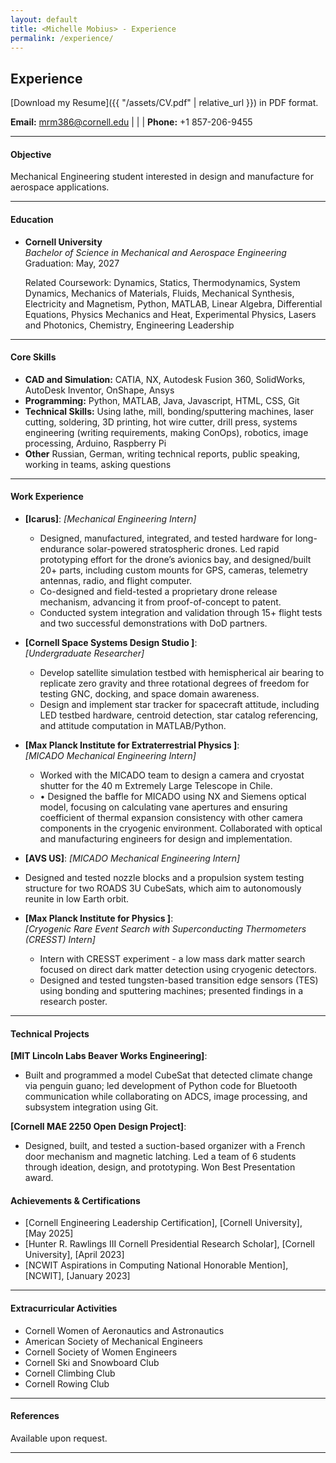 ```yaml
---
layout: default
title: <Michelle Mobius> - Experience
permalink: /experience/
---
```

## Experience

[Download my Resume]({{ "/assets/CV.pdf" | relative_url }}) in PDF format.


**Email:** [mrm386@cornell.edu](mailto:mrm386@cornell.edu) | | | **Phone:** +1 857-206-9455

---

#### Objective
Mechanical Engineering student interested in design and manufacture for aerospace applications.

---

#### Education
- **Cornell University**  
  *Bachelor of Science in Mechanical and Aerospace Engineering*  
  Graduation: May, 2027

  Related Coursework: Dynamics, Statics, Thermodynamics, System Dynamics, Mechanics of Materials, Fluids, Mechanical Synthesis, Electricity and Magnetism, Python, MATLAB, Linear Algebra, Differential Equations, Physics Mechanics and Heat, Experimental Physics, Lasers and Photonics, Chemistry, Engineering Leadership

---

#### Core Skills
- **CAD and Simulation:** CATIA, NX, Autodesk Fusion 360, SolidWorks, AutoDesk Inventor, OnShape, Ansys 
- **Programming:** Python, MATLAB, Java, Javascript, HTML, CSS, Git
- **Technical Skills:** Using lathe, mill, bonding/sputtering machines, laser cutting, soldering, 3D printing, hot wire cutter, drill press, systems engineering (writing requirements, making ConOps), robotics, image processing, Arduino, Raspberry Pi
- **Other** Russian, German, writing technical reports, public speaking, working in teams, asking questions

---

#### Work Experience 
- **[Icarus]**: 
*[Mechanical Engineering Intern]*  
  - Designed, manufactured, integrated, and tested hardware for long-endurance solar-powered stratospheric drones. Led rapid prototyping effort for the drone’s avionics bay, and designed/built 20+ parts, including custom mounts for GPS, cameras, telemetry antennas, radio, and flight computer.
  - Co-designed and field-tested a proprietary drone release mechanism, advancing it from proof-of-concept to patent.
  - Conducted system integration and validation through 15+ flight tests and two successful demonstrations with DoD partners.

- **[Cornell Space Systems Design Studio ]**:  
  *[Undergraduate Researcher]*  
  - Develop satellite simulation testbed with hemispherical air bearing to replicate zero gravity and three rotational degrees of freedom for testing GNC, docking, and space domain awareness.
  - Design and implement star tracker for spacecraft attitude, including LED testbed hardware, centroid detection, star catalog referencing, and attitude computation in MATLAB/Python.

- **[Max Planck Institute for Extraterrestrial Physics ]**:  
  *[MICADO Mechanical Engineering Intern]*  
  - Worked with the MICADO team to design a camera and cryostat shutter for the 40 m Extremely Large Telescope in Chile.
  - • Designed the baffle for MICADO using NX and Siemens optical model, focusing on calculating vane apertures and ensuring coefficient of thermal expansion consistency with other camera components in the cryogenic environment. Collaborated with optical and manufacturing engineers for design and implementation.

- **[AVS US]**: 
*[MICADO Mechanical Engineering Intern]* 
- Designed and tested nozzle blocks and a propulsion system testing structure for two ROADS 3U CubeSats, which aim to autonomously reunite in low Earth orbit.

- **[Max Planck Institute for Physics ]**:  
  *[Cryogenic Rare Event Search with Superconducting Thermometers (CRESST) Intern]*  
  - Intern with CRESST experiment - a low mass dark matter search focused on direct dark matter detection using cryogenic detectors.
  - Designed and tested tungsten-based transition edge sensors (TES) using bonding and sputtering machines; presented findings in a research poster.

---

#### Technical Projects
**[MIT Lincoln Labs Beaver Works Engineering]**:
 - Built and programmed a model CubeSat that detected climate change via penguin guano; led development of Python code for Bluetooth communication while collaborating on ADCS, image processing, and subsystem integration using Git.

**[Cornell MAE 2250 Open Design Project]**:
  - Designed, built, and tested a suction-based organizer with a French door mechanism and magnetic latching. Led a team of 6 students through ideation, design, and prototyping. Won Best Presentation award.

#### Achievements & Certifications
- [Cornell Engineering Leadership Certification], [Cornell University], [May 2025] 
- [Hunter R. Rawlings III Cornell Presidential Research Scholar], [Cornell University], [April 2023] 
- [NCWIT Aspirations in Computing National Honorable Mention], [NCWIT], [January 2023]   

---

#### Extracurricular Activities
- Cornell Women of Aeronautics and Astronautics
- American Society of Mechanical Engineers  
- Cornell Society of Women Engineers
- Cornell Ski and Snowboard Club
- Cornell Climbing Club
- Cornell Rowing Club  

---

#### References
Available upon request.

---
